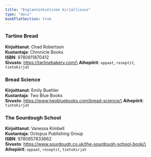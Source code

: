 ```yaml
---
title: "Englanninkielinen kirjallisuus"
type: "docs"
bookFlatSection: true
---
```


### Tartine Bread

**Kirjoittanut**: Chad Robertson\
**Kustantaja**: Chronicle Books\
**ISBN**: 9780811870412\
**Sivusto**: https://tartinebakery.com/\
**Aihepiirit**: `oppaat`, `reseptit`, `tietokirjat`

### Bread Science
**Kirjoittanut**: Emily Buehler\
**Kustantaja**: Two Blue Books\
**Sivusto**: https://www.twobluebooks.com/bread-science/\
**Aihepiirit**: `tietokirjat`

### The Sourdough School

**Kirjoittanut**: Vanessa Kimbell\
**Kustantaja**: Octopus Publishing Group\
**ISBN**: 9780857833662\
**Sivusto**: https://www.sourdough.co.uk/the-sourdough-school-book/\
**Aihepiirit**: `oppaat`, `reseptit`, `tietokirjat`
